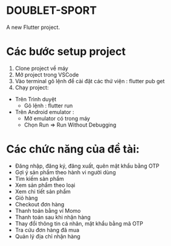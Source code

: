 # DOUBLET-SPORT

A new Flutter project.

# Các bước setup project
1. Clone project về máy
2. Mở project trong VSCode
3. Vào terminal gõ lệnh để cài đặt các thứ viện : flutter pub get
4. Chạy project:
-  Trên Trình  duyệt
    -  Gõ lệnh : flutter run
-  Trên Android emulator :
    - Mở emulator có trong máy
    - Chọn Run  => Run Without Debugging
# Các chức năng của đề tài:
-   Đăng nhập, đăng ký, đăng xuất, quên mật khẩu bằng OTP
-   Gợi ý sản phẩm theo hành vi người dùng
-	Tìm kiếm sản phẩm
-	Xem sản phẩm theo loại
-	Xem chi tiết sản phẩm
-	Giỏ hàng
-	Checkout đơn hàng
-	Thanh toán bằng ví Momo 
-	Thanh  toán sau khi nhận hàng
-	Thay đổi thông tin cá nhân, mật khẩu bằng mã OTP
-	Tra cứu đơn hàng đã mua
-	Quản lý địa chỉ nhận hàng


